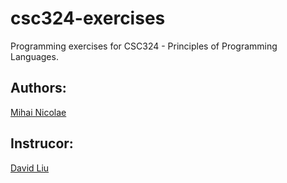 csc324-exercises
================

Programming exercises for CSC324 - Principles of Programming Languages.

## Authors:
[Mihai Nicolae](http://github.com/mnicolae)  

## Instrucor:
[David Liu](http://www.cs.toronto.edu/~liudavid)  
